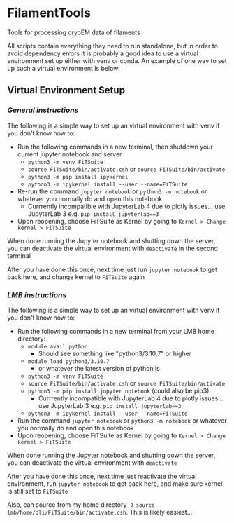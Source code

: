 # FilamentTools
 Tools for processing cryoEM data of filaments

All scripts contain everything they need to run standalone, but in order to avoid dependency errors it is probably a good idea to use a virtual environment set up either with venv or conda. An example of one way to set up such a virtual environment is below:


## Virtual Environment Setup
### *General instructions*
The following is a simple way to set up an virtual environment with venv if you don't know how to:
- Run the following commands in a new terminal, then shutdown your current jupyter notebook and server
    - `python3 -m venv FiTSuite`
    - `source FiTSuite/bin/activate.csh` or `source FiTSuite/bin/activate`
    - `python3 -m pip install ipykernel`
    - `python3 -m ipykernel install --user --name=FiTSuite`
- Re-run the command `jupyter notebook` or `python3 -m notebook` or whatever you normally do and open this notebook
    - Currrently incompatible with JupyterLab 4 due to plotly issues... use JupyterLab 3 e.g. `pip install jupyterlab==3`
- Upon reopening, choose FiTSuite as Kernel by going to `Kernel > Change kernel > FiTSuite`

When done running the Jupyter notebook and shutting down the server, you can deactivate the virtual environment with `deactivate` in the second terminal

After you have done this once, next time just run `jupyter notebook` to get back here, and change kernel to `FiTSuite` again

### *LMB instructions*
The following is a simple way to set up an virtual environment with venv if you don't know how to:
- Run the following commands in a new terminal from your LMB home directory:
    - `module avail python`
        - Should see something like "python3/3.10.7" or higher
    - `module load python3/3.10.7` 
        - or whatever the latest version of python is
    - `python3 -m venv FiTSuite`
    - `source FiTSuite/bin/activate.csh` or `source FiTSuite/bin/activate`
    - `python3 -m pip install jupyter notebook` (could also be pip3)
        - Currrently incompatible with JupyterLab 4 due to plotly issues... use JupyterLab 3 e.g. `pip install jupyterlab==3`        
    - `python3 -m ipykernel install --user --name=FiTSuite`
- Run the command `jupyter notebook` or `python3 -m notebook` or whatever you normally do and open this notebook
- Upon reopening, choose FiTSuite as Kernel by going to `Kernel > Change kernel > FiTSuite`

When done running the Jupyter notebook and shutting down the server, you can deactivate the virtual environment with `deactivate`

After you have done this once, next time just reactivate the virtual environment, run `jupyter notebook` to get back here, and make sure kernel is still set to `FiTSuite`

Also, can source from my home directory -> `source lmb/home/dli/FiTSuite/bin/activate.csh`. This is likely easiest...
